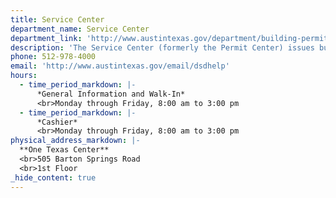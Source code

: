 ```yaml
---
title: Service Center
department_name: Service Center
department_link: 'http://www.austintexas.gov/department/building-permits'
description: 'The Service Center (formerly the Permit Center) issues building and applicable trade (building, plumbing, electrical, mechanical, irrigation) permits, provides permit payment services, and registers licensed contractors (electrical, mechanical, plumbing, and irrigation) to perform work.'
phone: 512-978-4000
email: 'http://www.austintexas.gov/email/dsdhelp'
hours:
  - time_period_markdown: |-
      *General Information and Walk-In*
      <br>Monday through Friday, 8:00 am to 3:00 pm
  - time_period_markdown: |-
      *Cashier*
      <br>Monday through Friday, 8:00 am to 3:00 pm
physical_address_markdown: |-
  **One Texas Center**
  <br>505 Barton Springs Road
  <br>1st Floor
_hide_content: true
---
```



